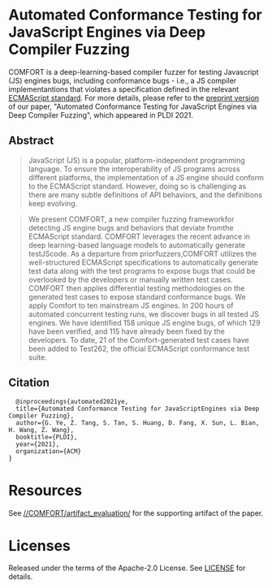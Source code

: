 # Automated Conformance Testing for JavaScript Engines via Deep Compiler Fuzzing

COMFORT is a deep-learning-based compiler fuzzer for testing Javascript (JS) engines bugs, including conformance bugs -  i.e., a JS compiler implementantions that violates a specification defined in the relevant [ECMAScript standard](https://www.ecma-international.org/publications-and-standards/standards/ecma-262/). For more details, please refer to the [preprint version](https://arxiv.org/abs/2104.07460) of our paper, "Automated Conformance Testing for JavaScript Engines via Deep Compiler Fuzzing", which appeared in PLDI 2021. 

## Abstract
> JavaScript (JS) is a popular, platform-independent programming language. To ensure the interoperability of JS programs across different platforms, the implementation of a JS engine should conform to the ECMAScript standard. However, doing so is challenging as there are many subtle definitions of API behaviors, and the definitions keep evolving. 

> We present COMFORT, a new compiler fuzzing frameworkfor detecting JS engine bugs and behaviors that deviate fromthe ECMAScript standard. COMFORT leverages the recent advance in deep learning-based language models to automatically generate testJScode. As a departure from priorfuzzers,COMFORT utilizes the well-structured ECMAScript specifications to automatically generate test data along with the test programs to expose bugs that could be overlooked by the developers or manually written test cases. COMFORT then applies differential testing methodologies on the generated test cases to expose standard conformance bugs. We apply Comfort to ten mainstream JS engines. In 200 hours of automated concurrent testing runs, we discover bugs in all tested JS engines. We have identified 158 unique JS engine bugs, of which 129 have been verified, and 115 have already been fixed by the developers. To date, 21 of the Comfort-generated test cases have been added to Test262, the official ECMAScript conformance test suite.

## Citation
```
  @inproceedings{automated2021ye,
  title={Automated Conformance Testing for JavaScriptEngines via Deep Compiler Fuzzing},
  author={G. Ye, Z. Tang, S. Tan, S. Huang, D. Fang, X. Sun, L. Bian,  H. Wang, Z. Wang},
  booktitle={PLDI},
  year={2021},
  organization={ACM}
}
```

# Resources
See [//COMFORT/artifact_evaluation/](/artifact_evaluation/) for the supporting artifact of the paper.

# Licenses
Released under the terms of the Apache-2.0 License. See [LICENSE](LICENSE) for details.

